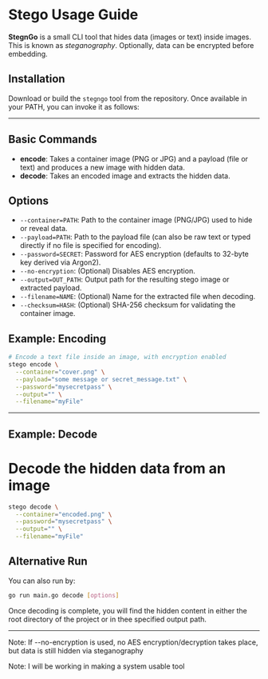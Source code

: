 # Stego Usage Guide

**StegnGo** is a small CLI tool that hides data (images or text) inside images. This is known as _steganography_. Optionally, data can be encrypted before embedding.

## Installation

Download or build the `stegngo` tool from the repository. Once available in your PATH, you can invoke it as follows:

---

## Basic Commands

- **encode**: Takes a container image (PNG or JPG) and a payload (file or text) and produces a new image with hidden data.
- **decode**: Takes an encoded image and extracts the hidden data.

## Options

- `--container=PATH`: Path to the container image (PNG/JPG) used to hide or reveal data.
- `--payload=PATH`: Path to the payload file (can also be raw text or typed directly if no file is specified for encoding).
- `--password=SECRET`: Password for AES encryption (defaults to 32-byte key derived via Argon2).
- `--no-encryption`: (Optional) Disables AES encryption.
- `--output=OUT_PATH`: Output path for the resulting stego image or extracted payload.
- `--filename=NAME`: (Optional) Name for the extracted file when decoding.
- `--checksum=HASH`: (Optional) SHA-256 checksum for validating the container image.

## Example: Encoding

```bash
# Encode a text file inside an image, with encryption enabled
stego encode \
  --container="cover.png" \
  --payload="some message or secret_message.txt" \
  --password="mysecretpass" \
  --output="" \
  --filename="myFile"
```
---
## Example: Decode
# Decode the hidden data from an image
```bash
stego decode \
  --container="encoded.png" \
  --password="mysecretpass" \
  --output="" \
  --filename="myFile"
```

## Alternative Run
  You can also run by:

  ```bash
  go run main.go decode [options]
  ```

Once decoding is complete, you will find the hidden content in either the root directory of the project or in thee specified output path.

---

Note: If --no-encryption is used, no AES encryption/decryption takes place, but data is still hidden via steganography

Note: I will be working in making a system usable tool